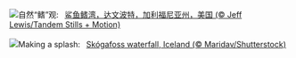 ![](https://www.bing.com/th?id=OHR.SharkFinCove_ZH-CN4952934195_UHD.jpg&w=1000)自然“鳍”观:&nbsp;&ensp;[鲨鱼鳍湾，达文波特，加利福尼亚州，美国 (© Jeff Lewis/Tandem Stills + Motion)](https://www.bing.com/th?id=OHR.SharkFinCove_ZH-CN4952934195_UHD.jpg)
<br><br/>
![](https://www.bing.com/th?id=OHR.SkogafossWaterfall_EN-US0919190171_UHD.jpg&w=1000)Making a splash:&nbsp;&ensp;[Skógafoss waterfall, Iceland (© Maridav/Shutterstock)](https://www.bing.com/th?id=OHR.SkogafossWaterfall_EN-US0919190171_UHD.jpg)
<br><br/>

